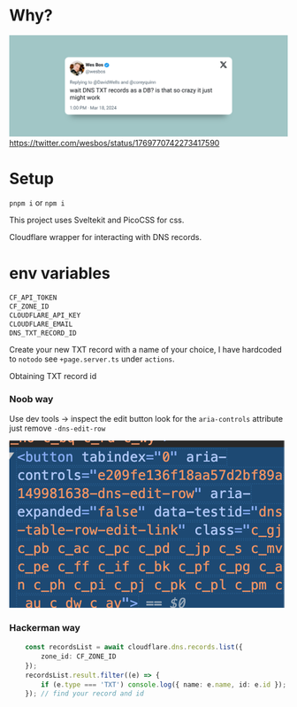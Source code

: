 # Why?

![alt text](image.png)
https://twitter.com/wesbos/status/1769770742273417590

# Setup

`pnpm i` or `npm i`

This project uses Sveltekit and PicoCSS for css.

Cloudflare wrapper for interacting with DNS records.

# env variables

```
CF_API_TOKEN
CF_ZONE_ID
CLOUDFLARE_API_KEY
CLOUDFLARE_EMAIL
DNS_TXT_RECORD_ID
```

Create your new TXT record with a name of your choice, I have hardcoded to `notodo` see `+page.server.ts` under `actions`.

Obtaining TXT record id 

### Noob way

Use dev tools -> inspect the edit button look for the `aria-controls` attribute just remove `-dns-edit-row`

![alt text](image-1.png)

### Hackerman way

```ts
    const recordsList = await cloudflare.dns.records.list({
		zone_id: CF_ZONE_ID
	});
 	recordsList.result.filter((e) => {
		if (e.type === 'TXT') console.log({ name: e.name, id: e.id });
	}); // find your record and id
     
```
